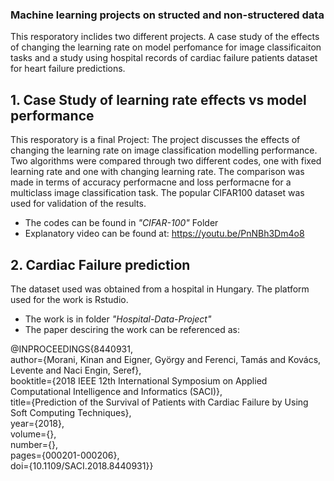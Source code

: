 ### Machine learning projects on structed and non-structered data
This resporatory inclides two different projects. A case study of the effects of changing the learning rate on model perfomance for image classificaiton tasks and a study using hospital records of cardiac failure patients dataset for heart failure predictions. <br/>

## 1. Case Study of learning rate effects vs model performance
This resporatory is a final Project: The project discusses the effects of changing the learning rate on image classification modelling performance. Two algorithms were compared through two different codes, one with fixed learning rate and one with changing learning rate. The comparison was made in terms of accuracy performacne and loss performacne for a multiclass image classification task. The popular CIFAR100 dataset was used for validation of the results. 
 * The codes can be found in _"CIFAR-100"_ Folder <br/>
 * Explanatory video can be found at: https://youtu.be/PnNBh3Dm4o8 <br/>
  
 ## 2. Cardiac Failure prediction
 The dataset used was obtained from a hospital in Hungary. The platform used for the work is Rstudio.
 * The work is in folder _"Hospital-Data-Project"_ <br/>
 * The paper desciring the work can be referenced as: <br/>
 
 @INPROCEEDINGS{8440931,<br/>
  author={Morani, Kinan and Eigner, György and Ferenci, Tamás and Kovács, Levente and Naci Engin, Seref}, <br/>
  booktitle={2018 IEEE 12th International Symposium on Applied Computational Intelligence and Informatics (SACI)}, <br/>
  title={Prediction of the Survival of Patients with Cardiac Failure by Using Soft Computing Techniques}, <br/>
  year={2018}, <br/>
  volume={}, <br/>
  number={}, <br/>
  pages={000201-000206}, <br/>
  doi={10.1109/SACI.2018.8440931}}
